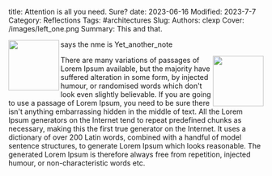 title: Attention is all you need. Sure?
date: 2023-06-16
Modified: 2023-7-7
Category: Reflections
Tags: #architectures
Slug: 
Authors: clexp
Cover: /images/left_one.png
Summary: This and that.  





<img align="left" width="100" height="100" src=/images/Chris_pop_art.jpg>says the nme is Yet_another_note

<p>
<img align="right" width="100" height="100" src=/images/right_one.png>There are many variations of passages of Lorem Ipsum available, but the majority have suffered alteration in some form, by injected humour, or randomised words which don't look even slightly believable. If you are going to use a passage of Lorem Ipsum, you need to be sure there isn't anything embarrassing hidden in the middle of text. All the Lorem Ipsum generators on the Internet tend to repeat predefined chunks as necessary, making this the first true generator on the Internet. It uses a dictionary of over 200 Latin words, combined with a handful of model sentence structures, to generate Lorem Ipsum which looks reasonable. The generated Lorem Ipsum is therefore always free from repetition, injected humour, or non-characteristic words etc.</p>